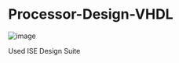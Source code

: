 # Processor-Design-VHDL

![image](https://github.com/Maduranga-Dinesh/Processor-Design-VHDL/assets/57862065/75572566-f650-4a3e-b06e-33d87ed6b4ad)

Used ISE Design Suite
